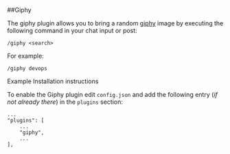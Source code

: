 
##Giphy

The giphy plugin allows you to bring a random [giphy](http://giphy.com/) image by executing the following command in your chat input or post:

```/giphy <search>```

For example:

```/giphy devops```

Example
Installation instructions

To enable the Giphy plugin edit ```config.json``` and add the following entry (_if not already there_) in the ```plugins``` section:

```
...
"plugins": [
    ...
    "giphy",
    ...
],
```
